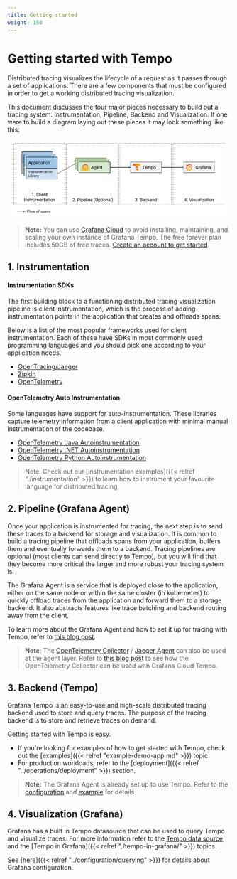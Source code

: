 ```yaml
---
title: Getting started
weight: 150
---
```


# Getting started with Tempo

Distributed tracing visualizes the lifecycle of a request as it passes through
a set of applications. There are a few components that must be configured in order to get a
working distributed tracing visualization.

This document discusses the four major pieces necessary to build out a tracing system:
Instrumentation, Pipeline, Backend and Visualization. If one were to build a diagram laying
out these pieces it may look something like this:

<p align="center"><img src="getting-started.png" alt="Tracing Overview"></p>

> **Note:** You can use [Grafana Cloud](https://grafana.com/products/cloud/features/#cloud-dashboards-grafana) to avoid installing, maintaining, and scaling your own instance of Grafana Tempo. The free forever plan includes 50GB of free traces. [Create an account to get started](https://grafana.com/auth/sign-up/create-user?pg=docs-tempo&plcmt=in-text).

## 1. Instrumentation

#### Instrumentation SDKs

The first building block to a functioning distributed tracing visualization pipeline
is client instrumentation, which is the process of adding instrumentation points in the application that
creates and offloads spans.

Below is a list of the most popular frameworks used for client instrumentation. Each of these have SDKs
in most commonly used programming languages and you should pick one according to your application needs.

* [OpenTracing/Jaeger](https://www.jaegertracing.io/docs/latest/client-libraries/)
* [Zipkin](https://zipkin.io/pages/tracers_instrumentation)
* [OpenTelemetry](https://opentelemetry.io/docs/concepts/instrumenting/)

#### OpenTelemetry Auto Instrumentation

Some languages have support for auto-instrumentation. These libraries capture telemetry
information from a client application with minimal manual instrumentation of the codebase.

* [OpenTelemetry Java Autoinstrumentation](https://github.com/open-telemetry/opentelemetry-java-instrumentation)
* [OpenTelemetry .NET Autoinstrumentation](https://github.com/open-telemetry/opentelemetry-dotnet-instrumentation)
* [OpenTelemetry Python Autoinstrumentation](https://github.com/open-telemetry/opentelemetry-python-contrib)

> Note: Check out our [instrumentation examples]({{< relref "./instrumentation" >}}) to learn how to instrument your
> favourite language for distributed tracing.

## 2. Pipeline (Grafana Agent)

Once your application is instrumented for tracing, the next step is to send these traces
to a backend for storage and visualization. It is common to build a tracing pipeline that
offloads spans from your application, buffers them and eventually forwards them to a backend. Tracing
pipelines are optional (most clients can send directly to Tempo), but you will find that
they become more critical the larger and more robust your tracing system is.

The Grafana Agent is a service that is deployed close to the application, either on the same node or
within the same cluster (in kubernetes) to quickly offload traces from the application and forward them to
a storage backend. It also abstracts features like trace batching and backend routing away from the client.

To learn more about the Grafana Agent and how to set it up for tracing with Tempo,
refer to [this blog post](https://grafana.com/blog/2020/11/17/tracing-with-the-grafana-cloud-agent-and-grafana-tempo/).

> **Note**: The [OpenTelemetry Collector](https://github.com/open-telemetry/opentelemetry-collector) / [Jaeger Agent](https://www.jaegertracing.io/docs/latest/deployment/) can also be used at the agent layer.
> Refer to [this blog post](https://grafana.com/blog/2021/04/13/how-to-send-traces-to-grafana-clouds-tempo-service-with-opentelemetry-collector/)
> to see how the OpenTelemetry Collector can be used with Grafana Cloud Tempo.

## 3. Backend (Tempo)

Grafana Tempo is an easy-to-use and high-scale distributed tracing backend used to store and query traces. The purpose of
the tracing backend is to store and retrieve traces on demand.

Getting started with Tempo is easy.

- If you're looking for examples of how to get started with Tempo, check out the [examples]({{< relref "example-demo-app.md" >}}) topic.
- For production workloads, refer to the [deployment]({{< relref "../operations/deployment" >}}) section.

> **Note:** The Grafana Agent is already set up to use Tempo. Refer to the [configuration](https://grafana.com/docs/agent/latest/configuration/traces-config/) and [example](https://github.com/grafana/agent/blob/main/example/docker-compose/agent/config/agent.yaml) for details.


## 4. Visualization (Grafana)

Grafana has a built in Tempo datasource that can be used to query Tempo and visualize traces.
For more information refer to the [Tempo data source](https://grafana.com/docs/grafana/latest/datasources/tempo/), and the [Tempo in Grafana]({{< relref "./tempo-in-grafana/" >}}) topics.

See [here]({{< relref "../configuration/querying" >}}) for details about Grafana configuration.
